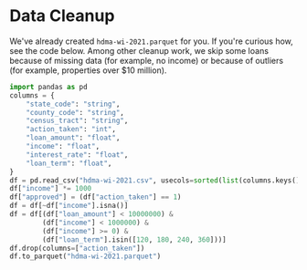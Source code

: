 # Data Cleanup

We've already created `hdma-wi-2021.parquet` for you.  If you're
curious how, see the code below.  Among other cleanup work, we skip
some loans because of missing data (for example, no income) or because
of outliers (for example, properties over $10 million).

```python
import pandas as pd
columns = {
    "state_code": "string",
    "county_code": "string",
    "census_tract": "string",
    "action_taken": "int",
    "loan_amount": "float",
    "income": "float",
    "interest_rate": "float",
    "loan_term": "float",
}
df = pd.read_csv("hdma-wi-2021.csv", usecols=sorted(list(columns.keys())), dtype=columns, na_values=["Exempt"])
df["income"] *= 1000
df["approved"] = (df["action_taken"] == 1)
df = df[~df["income"].isna()]
df = df[(df["loan_amount"] < 10000000) &
        (df["income"] < 1000000) &
        (df["income"] >= 0) &
        (df["loan_term"].isin([120, 180, 240, 360]))]
df.drop(columns=["action_taken"])
df.to_parquet("hdma-wi-2021.parquet")
```
